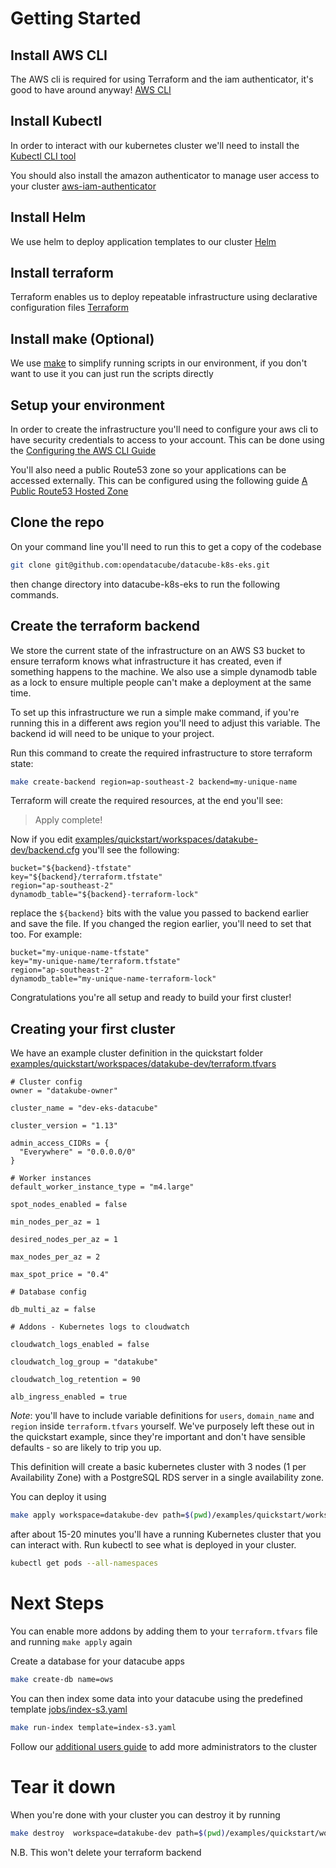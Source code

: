 # Getting Started

## Install AWS CLI

The AWS cli is required for using Terraform and the iam authenticator, it's good to have around anyway! [AWS CLI](https://aws.amazon.com/cli/)

## Install Kubectl

In order to interact with our kubernetes cluster we'll need to install the [Kubectl CLI tool](https://kubernetes.io/docs/tasks/tools/install-kubectl/)

You should also install the amazon authenticator to manage user access to your cluster [aws-iam-authenticator](https://docs.aws.amazon.com/eks/latest/userguide/install-aws-iam-authenticator.html)

## Install Helm

We use helm to deploy application templates to our cluster [Helm](https://github.com/kubernetes/helm#install)

## Install terraform

Terraform enables us to deploy repeatable infrastructure using declarative configuration files [Terraform](https://www.terraform.io/downloads.html)

## Install make (Optional)

We use [make](https://www.gnu.org/software/make/) to simplify running scripts in our environment, if you don't want to use it you can just run the scripts directly

## Setup your environment

In order to create the infrastructure you'll need to configure your aws cli to have security credentials to access to your account. This can be done using the [Configuring the AWS CLI Guide](https://docs.aws.amazon.com/cli/latest/userguide/cli-chap-configure.html)

You'll also need a public Route53 zone so your applications can be accessed externally. This can be configured using the following guide [A Public Route53 Hosted Zone](https://docs.aws.amazon.com/Route53/latest/DeveloperGuide/CreatingHostedZone.html)

## Clone the repo

On your command line you'll need to run this to get a copy of the codebase

```bash
git clone git@github.com:opendatacube/datacube-k8s-eks.git
```

then change directory into datacube-k8s-eks to run the following commands.

## Create the terraform backend

We store the current state of the infrastructure on an AWS S3 bucket to ensure terraform knows what infrastructure it has created, even if something happens to the machine. We also use a simple dynamodb table as a lock to ensure multiple people can't make a deployment at the same time.

To set up this infrastructure we run a simple make command, if you're running this in a different aws region you'll need to adjust this variable. The backend id will need to be unique to your project.

Run this command to create the required infrastructure to store terraform state:

```bash
make create-backend region=ap-southeast-2 backend=my-unique-name
```

Terraform will create the required resources, at the end you'll see: 

> Apply complete!

Now if you edit [examples/quickstart/workspaces/datakube-dev/backend.cfg](../examples/quickstart/workspaces/datakube-dev/backend.cfg) you'll see the following:

```properties
bucket="${backend}-tfstate"
key="${backend}/terraform.tfstate"
region="ap-southeast-2"
dynamodb_table="${backend}-terraform-lock"
```

replace the `${backend}` bits with the value you passed to backend earlier and save the file. If you changed the region earlier, you'll need to set that too. For example:

```properties
bucket="my-unique-name-tfstate"
key="my-unique-name/terraform.tfstate"
region="ap-southeast-2"
dynamodb_table="my-unique-name-terraform-lock"
```

Congratulations you're all setup and ready to build your first cluster!

## Creating your first cluster

We have an example cluster definition in the quickstart folder [examples/quickstart/workspaces/datakube-dev/terraform.tfvars](../examples/quickstart/workspaces/datakube-dev/terraform.tfvars)

```properties
# Cluster config
owner = "datakube-owner"

cluster_name = "dev-eks-datacube"

cluster_version = "1.13"

admin_access_CIDRs = {
  "Everywhere" = "0.0.0.0/0"
}

# Worker instances
default_worker_instance_type = "m4.large"

spot_nodes_enabled = false

min_nodes_per_az = 1

desired_nodes_per_az = 1

max_nodes_per_az = 2

max_spot_price = "0.4"

# Database config

db_multi_az = false

# Addons - Kubernetes logs to cloudwatch

cloudwatch_logs_enabled = false

cloudwatch_log_group = "datakube"

cloudwatch_log_retention = 90

alb_ingress_enabled = true
```

_Note_: you'll have to include variable definitions for `users`, `domain_name` and `region` inside `terraform.tfvars` yourself. We've purposely left these out in the quickstart example, since they're important and don't have sensible defaults - so are likely to trip you up.

This definition will create a basic kubernetes cluster with 3 nodes (1 per Availability Zone) with a PostgreSQL RDS server in a single availability zone.

You can deploy it using 

```bash
make apply workspace=datakube-dev path=$(pwd)/examples/quickstart/workspaces
```

after about 15-20 minutes you'll have a running Kubernetes cluster that you can interact with. Run kubectl to see what is deployed in your cluster.
```bash
kubectl get pods --all-namespaces
```

# Next Steps

You can enable more addons by adding them to your `terraform.tfvars` file and running `make apply` again

Create a database for your datacube apps

```bash
make create-db name=ows
```

You can then index some data into your datacube using the predefined template [jobs/index-s3.yaml](../jobs/index-s3.yaml)

```bash
make run-index template=index-s3.yaml
```

Follow our [additional users guide](./additional_users.md) to add more administrators to the cluster

# Tear it down

When you're done with your cluster you can destroy it by running 

```bash
make destroy  workspace=datakube-dev path=$(pwd)/examples/quickstart/workspaces
```

N.B. This won't delete your terraform backend
